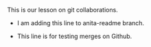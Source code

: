 This is our lesson on git collaborations.

- I am adding this line to anita-readme branch.

- This line is for testing merges on Github.